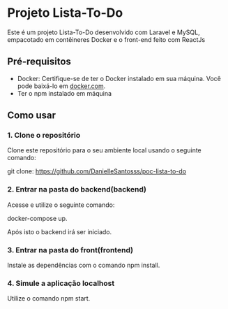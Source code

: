 # Projeto Lista-To-Do

Este é um projeto Lista-To-Do desenvolvido com Laravel e MySQL, empacotado em contêineres Docker e o front-end feito com ReactJs

## Pré-requisitos

- Docker: Certifique-se de ter o Docker instalado em sua máquina. Você pode baixá-lo em [docker.com](https://www.docker.com/get-started).
- Ter o npm instalado em máquina

## Como usar

### 1. Clone o repositório

Clone este repositório para o seu ambiente local usando o seguinte comando:

git clone: https://github.com/DanielleSantosss/poc-lista-to-do

### 2. Entrar na pasta do backend(backend)

Acesse e utilize o seguinte comando:

docker-compose up.

Após isto o backend irá ser iniciado.

### 3. Entrar na pasta do front(frontend)

Instale as dependências com o comando npm install.

### 4. Simule a aplicação localhost

Utilize o comando npm start.

